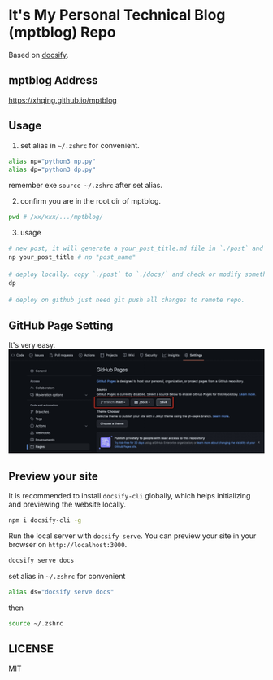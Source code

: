 # It's My Personal Technical Blog (mptblog) Repo
Based on [docsify](https://docsify.js.org/).

## mptblog Address
https://xhqing.github.io/mptblog

## Usage
1. set alias in `~/.zshrc` for convenient.
```bash
alias np="python3 np.py"
alias dp="python3 dp.py"
```
remember exe `source ~/.zshrc` after set alias.

2. confirm you are in the root dir of mptblog.
```bash
pwd # /xx/xxx/.../mptblog/
```

3. usage
```bash
# new post, it will generate a your_post_title.md file in `./post` and open it automatically with typora (I use typora).
np your_post_title # np "post_name"

# deploy locally. copy `./post` to `./docs/` and check or modify something automatically.
dp 

# deploy on github just need git push all changes to remote repo.
```

## GitHub Page Setting
It's very easy.
![img](img/20220529160605.jpg)

## Preview your site
It is recommended to install `docsify-cli` globally, which helps initializing and previewing the website locally.
```bash
npm i docsify-cli -g
```
Run the local server with `docsify serve`. You can preview your site in your browser on `http://localhost:3000`.
```bash
docsify serve docs
```
set alias in `~/.zshrc` for convenient
```bash
alias ds="docsify serve docs"
```
then
```bash
source ~/.zshrc
```

## LICENSE
MIT
